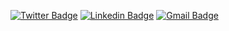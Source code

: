 [![Twitter Badge](https://img.shields.io/badge/-@slooock-6633cc?style=flat-square&labelColor=6633cc&logo=twitter&logoColor=white&link=https://twitter.com/slooock)](https://twitter.com/slooock) 
[![Linkedin Badge](https://img.shields.io/badge/-Kayque%20Avelar-6633cc?style=flat-square&logo=Linkedin&logoColor=white&link=https://www.linkedin.com/in/slooock/)](https://www.linkedin.com/in/slooock/) 
[![Gmail Badge](https://img.shields.io/badge/-kayque.avelar@gmail.com-6633cc?style=flat-square&logo=Gmail&logoColor=white&link=mailto:kayque.avelar@gmail.com)](mailto:kayque.avelar@gmail.com)

